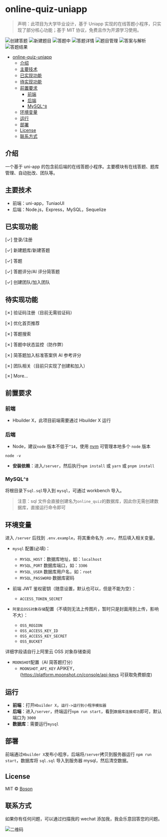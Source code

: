 # online-quiz-uniapp

> 声明：此项目为大学毕业设计，基于 Uniapp 实现的在线答题小程序，只实现了部分核心功能；基于 MIT 协议，免费且作为开源学习使用。

![创建答题](docs/screen-1.png)
![新建题目](docs/screen-6.png)
![答题中](docs/screen-7.png)
![答题详情](docs/screen-2.png)
![题目管理](docs/screen-3.png)
![答案与解析](docs/screen-4.png)
![答题结果](docs/screen-5.png)

- [online-quiz-uniapp](#online-quiz-uniapp)
  - [介绍](#介绍)
  - [主要技术](#主要技术)
  - [已实现功能](#已实现功能)
  - [待实现功能](#待实现功能)
  - [前置要求](#前置要求)
    - [前端](#前端)
    - [后端](#后端)
    - [MySQL`^8`](#MySQL`^8`)
  - [环境变量](#环境变量)
  - [运行](#运行)
  - [部署](#部署)
  - [License](#license)
  - [联系方式](#联系方式)

## 介绍

一个基于 uni-app 的包含前后端的在线答题小程序。主要模块有在线答题、题库管理、自动批改、团队等。

## 主要技术

- 前端：uni-app，TuniaoUI
- 后端：Node.js，Express，MySQL，Sequelize

## 已实现功能

[✓] 登录/注册

[✓] 新建题库/新建答题

[✓] 答题

[✓] 答题评分/AI 评分简答题

[✓] 创建团队/加入团队

## 待实现功能

[✗] 验证码注册（目前无需验证码）

[✗] 优化首页推荐

[✗] 答题搜索

[✗] 答题中状态监控（防作弊）

[✗] 简答题加入标准答案供 AI 参考评分

[✗] 团队相关（目前只实现了创建和加入）

[✗] More...

## 前置要求

### 前端

- Hbuilder X，此项目前端需要通过 Hbuilder X 运行

### 后端

- Node，建议`node` 版本不低于`^14`，使用 [nvm](https://github.com/nvm-sh/nvm) 可管理本地多个 `node` 版本

```shell
node -v
```

- **安装依赖**：进入`/server`，然后执行`npm install` 或 `yarn` 或 `pnpm install`

### MySQL`^8`

将根目录下`sql.sql`导入到 `mysql`，可通过 workbench 导入。

> 注意：sql 文件会直接创建名为`online_quiz`的数据库，因此你无需创建数据库，直接运行命令即可

## 环境变量

进入 `/server` 后找到 `.env.example`，将其重命名为 `.env`，然后填入相关变量。

- `mysql` 配置(必填)：

  - `MYSQL_HOST`：数据库地址，如：`localhost`
  - `MYSQL_PORT` 数据库端口，如：`3306`
  - `MYSQL_USER` 数据库用户名，如：`root`
  - `MYSQL_PASSWORD` 数据库密码
 
- 前端 JWT 鉴权密钥（随意设置，默认也可以，但是不能为空）：
  - `ACCESS_TOKEN_SECRET`

- `阿里云OSS对象存储`配置（不填则无法上传图片，暂时只是封面用到上传，影响不大）：
  - `OSS_REGION`
  - `OSS_ACCESS_KEY_ID`
  - `OSS_ACCESS_KEY_SECRET`
  - `OSS_BUCKET`

详细字段请自行上阿里云 OSS 对象存储查阅

- `MOONSHOT`配置（AI 简答题打分）
  - `MOONSHOT_API_KEY` APIKEY，(https://platform.moonshot.cn/console/api-keys 可获取免费额度)

## 运行

- **前端**：打开`Hbuilder X`，`运行->运行到小程序模拟器`
- **后端**：进入`/server`，终端运行`npm run start`，看到`数据库连接成功`即可，默认端口为 `3000`
- **数据库**：需要运行`mysql`

## 部署

前端通过`Hbuilder X`发布小程序，后端将`/server`拷贝到服务器运行 `npm run start`，数据库将 `sql.sql` 导入到服务器 mysql，然后清空数据。

## License

MIT © [Boson](./license)

## 联系方式

如果你有任何问题，可以通过扫描我的 wechat 添加我，我会乐意回答您的问题。

![二维码](docs/qrcode.jpg)
